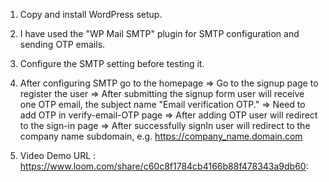 1. Copy and install WordPress setup.
2. I have used the "WP Mail SMTP" plugin for SMTP configuration and sending OTP emails.
3. Configure the SMTP setting before testing it.
4. After configuring SMTP go to the homepage
       => Go to the signup page to register the user
       => After submitting the signup form user will receive one OTP email, the subject name "Email verification OTP."
       => Need to add OTP in verify-email-OTP page
       => After adding OTP user will redirect to the sign-in page
       => After successfully signIn user will redirect to the company name subdomain, e.g. https://company_name.domain.com

5. Video Demo URL : https://www.loom.com/share/c60c8f1784cb4166b88f478343a9db60:        